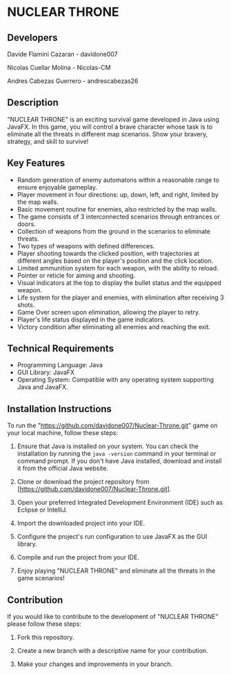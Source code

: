 # NUCLEAR THRONE

## Developers

Davide Flamini Cazaran - davidone007

Nicolas Cuellar Molina - Nicolas-CM 

Andres Cabezas Guerrero -  andrescabezas26

## Description

"NUCLEAR THRONE" is an exciting survival game developed in Java using JavaFX. In this game, you will control a brave character whose task is to eliminate all the threats in different map scenarios. Show your bravery, strategy, and skill to survive!

## Key Features

- Random generation of enemy automatons within a reasonable range to ensure enjoyable gameplay.
- Player movement in four directions: up, down, left, and right, limited by the map walls.
- Basic movement routine for enemies, also restricted by the map walls.
- The game consists of 3 interconnected scenarios through entrances or doors.
- Collection of weapons from the ground in the scenarios to eliminate threats.
- Two types of weapons with defined differences.
- Player shooting towards the clicked position, with trajectories at different angles based on the player's position and the click location.
- Limited ammunition system for each weapon, with the ability to reload.
- Pointer or reticle for aiming and shooting.
- Visual indicators at the top to display the bullet status and the equipped weapon.
- Life system for the player and enemies, with elimination after receiving 3 shots.
- Game Over screen upon elimination, allowing the player to retry.
- Player's life status displayed in the game indicators.
- Victory condition after eliminating all enemies and reaching the exit.

## Technical Requirements

- Programming Language: Java
- GUI Library: JavaFX
- Operating System: Compatible with any operating system supporting Java and JavaFX.

## Installation Instructions

To run the "https://github.com/davidone007/Nuclear-Throne.git" game on your local machine, follow these steps:

1. Ensure that Java is installed on your system. You can check the installation by running the `java -version` command in your terminal or command prompt. If you don't have Java installed, download and install it from the official Java website.

2. Clone or download the project repository from [https://github.com/davidone007/Nuclear-Throne.git].

3. Open your preferred Integrated Development Environment (IDE) such as Eclipse or IntelliJ.

4. Import the downloaded project into your IDE.

5. Configure the project's run configuration to use JavaFX as the GUI library.

6. Compile and run the project from your IDE.

7. Enjoy playing "NUCLEAR THRONE" and eliminate all the threats in the game scenarios!

## Contribution

If you would like to contribute to the development of "NUCLEAR THRONE" please follow these steps:

1. Fork this repository.

2. Create a new branch with a descriptive name for your contribution.

3. Make your changes and improvements in your branch.
